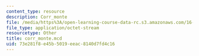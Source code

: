```yaml
---
content_type: resource
description: Corr_monte
file: /media/https%3A/open-learning-course-data-rc.s3.amazonaws.com/16-881-robust-system-design-summer-1998/73e281f8e45b5019eeac8140d7fd4c16_corr_monte.mcd
file_type: application/octet-stream
resourcetype: Other
title: corr_monte.mcd
uid: 73e281f8-e45b-5019-eeac-8140d7fd4c16
---
```

